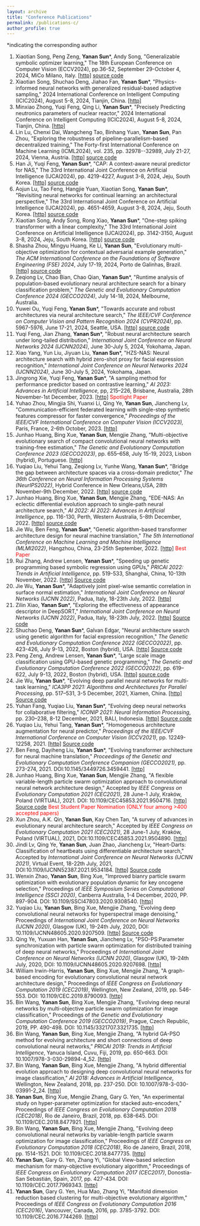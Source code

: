 ```yaml
---
layout: archive
title: "Conference Publications"
permalink: /publications-c/
author_profile: true
---
```

*indicating the corresponding author

1. Xiaotian Song, Peng Zeng, **Yanan Sun***, Andy Song, "Generalizable symbolic optimizer learning," The 18th European Conference on Computer Vision (ECCV2024), pp.36-52, September 29-October 4, 2024, MiCo Milano, Italy. [[http]](https://www.ecva.net/papers/eccv_2024/papers_ECCV/html/10485_ECCV_2024_paper.php)  [source code](https://github.com/songxt3/SOL)
2. Xiaotian Song, Shuchao Deng, Jiahao Fan, **Yanan Sun***, "Physics-informed neural networks with generalized residual-based adaptive sampling," 2024 International Conference on Intelligent Computing (ICIC2024), August 5-8, 2024, Tianjin, China. [[http]](https://link.springer.com/chapter/10.1007/978-981-97-5581-3_26)
3. Minxiao Zhong, Yuqi Feng, Qing Li, **Yanan Sun***, "Precisely Predicting neutronics parameters of nuclear reactor," 2024 International Conference on Intelligent Computing (ICIC2024), August 5-8, 2024, Tianjin, China. [[http]](https://link.springer.com/chapter/10.1007/978-981-97-5581-3_25)
4. Lin Lu, Chenxi Dai, Wangcheng Tao, Binhang Yuan, **Yanan Sun**, Pan Zhou, "Exploring the robustness of pipeline-parallelism-based decentralized training," The Forty-first International Conference on Machine Learning (ICML2024), vol. 235, pp. 32978--32989, July 21-27, 2024, Vienna, Austria. [[http]](https://proceedings.mlr.press/v235/lu24c.html)  [source code](https://github.com/dcx001016/pipeline_attack)
5. Han Ji, Yuqi Feng, **Yanan Sun***, "CAP: A context-aware neural predictor for NAS," The 33rd International Joint Conference on Artificial Intelligence (IJCAI2024), pp. 4219-4227, August 3-8, 2024, Jeju, South Korea. [[http]](https://www.ijcai.org/proceedings/2024/466) [source code](https://github.com/jihan4431/CAP )
6. Aojun Lu, Tao Feng, Hangjie Yuan, Xiaotian Song, **Yanan Sun***, "Revisiting neural networks for continual learning: an architectural perspective," The 33rd International Joint Conference on Artificial Intelligence (IJCAI2024), pp. 4651-4659, August 3-8, 2024, Jeju, South Korea. [[http]](https://www.ijcai.org/proceedings/2024/514)  [source code](https://github.com/byyx666/ArchCraft)
7. Xiaotian Song, Andy Song, Rong Xiao, **Yanan Sun***, "One-step spiking transformer with a linear complexity," The 33rd International Joint Conference on Artificial Intelligence (IJCAI2024), pp. 3142-3150, August 3-8, 2024, Jeju, South Korea. [[http]](https://www.ijcai.org/proceedings/2024/348) [source code](https://github.com/songxt3/OST)
8. Shasha Zhou, Mingyu Huang, Ke Li, **Yanan Sun**, "Evolutionary multi-objective optimization for contextual adversarial example generation," <i>The ACM International Conference on the Foundations of Software Engineering (FSE) 2024</i>, July 17-19, 2024, Porto de Galinhas, Brazil. [[http]](https://dl.acm.org/doi/10.1145/3660808) [source code](https://github.com/COLA-Laboratory/MOAA)
9. Zeqiong Lv, Chao Bian, Chao Qian, **Yanan Sun***, "Runtime analysis of population-based evolutionary neural architecture search for a binary classification problem," <i>The Genetic and Evolutionary Computation Conference 2024 (GECCO2024)</i>,  July 14-18, 2024, Melbourne, Australia.
10. Yuwei Ou, Yuqi Feng, **Yanan Sun***, "Towards accurate and robust architectures via neural architecture search," <i>The IEEE/CVF Conference on Computer Vision and Pattern Recognition 2024 (CVPR2024)</i>, pp. 5967-5976, June 17-21, 2024, Seattle, USA. [[http]](https://openaccess.thecvf.com/content/CVPR2024/html/Ou_Towards_Accurate_and_Robust_Architectures_via_Neural_Architecture_Search_CVPR_2024_paper.html)  [source code](https://github.com/fyqsama/ARNAS)
11. Yuqi Feng, Jian Zhang, **Yanan Sun***, "Robust neural architecture search under long-tailed distribution," <i>International Joint Conference on Neural Networks 2024 (IJCNN2024)</i>,  June 30-July 5, 2024, Yokohama, Japan.
12. Xiao Yang, Yun Liu, Jiyuan Liu, **Yanan Sun***, "HZS-NAS: Neural architecture search with hybrid zero-shot proxy for facial expression recognition," <i>International Joint Conference on Neural Networks 2024 (IJCNN2024)</i>,  June 30-July 5, 2024, Yokohama, Japan.
13. Jingrong Xie, Yuqi Feng, **Yanan Sun***, "A sampling method for performance predictor based on contrastive learning," <i>AI 2023: Advances in Artificial Intelligence,</i> pp, 215–226, Brisbane, Australia, 28th November-1st December, 2023.  [[http]](https://link.springer.com/chapter/10.1007/978-981-99-8388-9_18)  <span style="color: #FF0000">Spotlight Paper</span>
14. Yuhao Zhou, Mingjia Shi, Yuanxi Li, Qing Ye, **Yanan Sun**, Jiancheng Lv, "Communication-efficient federated learning with single-step synthetic features compressor for faster convergence," <i>Proceedings of the IEEE/CVF International Conference on Computer Vision (ICCV2023),</i> Paris, France, 2-6th October, 2023.   [[http]](https://ieeexplore.ieee.org/abstract/document/10376768)
15. Junhao Huang, Bing Xue, **Yanan Sun**, Mengjie Zhang, "Multi-objective evolutionary search of compact convolutional neural networks with training-free estimation," <i>The Genetic and Evolutionary Computation Conference 2023 (GECCO2023)</i>, pp. 655–658, July 15-19, 2023, Lisbon (hybrid), Portuguese. [[http]](https://dl.acm.org/doi/10.1145/3583133.3590535)
16. Yuqiao Liu, Yehui Tang, Zeqiong Lv, Yunhe Wang, **Yanan Sun***, "Bridge the gap between architecture spaces via a cross-domain predictor," <i>The 36th Conference on Neural Information Processing Systems (NeurIPS2022)</i>, Hybrid Conference in New Orleans,USA, 28th November-9th December, 2022. [[http]](https://openreview.net/pdf?id=nE6vnoHz9--) [source code](https://github.com/lyq998/CDP)
17. Junhao Huang, Bing Xue, **Yanan Sun**, Mengjie Zhang, "EDE-NAS: An eclectic differential evolution approach to single-path neural architecture search," <i>AI 2022: AI 2022: Advances in Artificial Intelligence</i>, pp. 116-130, Perth, Western Australia, 5-8th December, 2022. [[http]](https://link.springer.com/chapter/10.1007/978-3-031-22695-3_9) [source code](https://github.com/HuangJunh/EDE-NAS)
18. Jie Wu, Ben Feng, **Yanan Sun***, "Genetic algorithm-based transformer architecture design for neural machine translation," <i>The 5th International Conference on Machine Learning and Machine Intelligence (MLMI2022)</i>, Hangzhou, China, 23-25th September, 2022. [[http]](https://dl.acm.org/doi/abs/10.1145/3568199.3568215)  <span style="color: #FF0000">Best Paper</span>
19. Rui Zhang, Andrew Lensen, **Yanan Sun***, "Speeding up genetic programming based symbolic regression using GPUs," <i>PRICAI 2022: Trends in Artificial Intelligence</i>, pp. 519-533, Shanghai, China, 10-13th November, 2022. [[http]](https://link.springer.com/chapter/10.1007/978-3-031-20862-1_38) [Source code](https://github.com/RayZhhh/SymbolicRegressionGPU)
20. Jie Wu, **Yanan Sun***, "Adaptively joint pixel-wise semantic correlation in surface normal estimation," <i>International Joint Conference on Neural Networks (IJCNN 2022)</i>, Padua, Italy, 18-23th July, 2022. [[http]](https://ieeexplore.ieee.org/abstract/document/9892847)
21. Zilin Xiao, **Yanan Sun***, "Exploring the effectiveness of appearance descriptor in DeepSORT," <i>International Joint Conference on Neural Networks (IJCNN 2022)</i>, Padua, Italy, 18-23th July, 2022. [[http]](https://ieeexplore.ieee.org/abstract/document/9892847) [Source code](https://github.com/MrZilinXiao/Exploring-DeepSORT)
22. Shuchao Deng, **Yanan Sun***, Galvan Edgar, "Neural architecture search using genetic algorithm for facial expression recognition," <i>The Genetic and Evolutionary Computation Conference 2022 (GECCO2022)</i>, pp. 423-426, July 9-13, 2022, Boston (hybrid), USA. [[http]](https://dl.acm.org/doi/10.1145/3520304.3528884) [Source code](https://github.com/Xiaojiuwo168/GA-FER)
23. Peng Zeng, Andrew Lensen, **Yanan Sun***, "Large scale image classification using GPU-based genetic programming," <i>The Genetic and Evolutionary Computation Conference 2022 (GECCO2022)</i>, pp. 619–622, July 9-13, 2022, Boston (hybrid), USA. [[http]](https://dl.acm.org/doi/10.1145/3520304.3528892) [source code](https://github.com/zengpengnuaa/GPU_GP)
24. Jie Wu, **Yanan Sun***, "Evolving deep parallel neural networks for multi-task learning," <i>ICA3PP 2021: Algorithms and Architectures for Parallel Processing</i>, pp. 517–531, 3-5 December, 2021, Xiamen, China. [[http]](https://link.springer.com/chapter/10.1007/978-3-030-95388-1_34) [Source code](https://github.com/J-Wu97/EVO-MTL)
25. Yuhan Fang, Yuqiao Liu, **Yanan Sun***, "Evolving deep neural networks for collaborative filtering," <i>ICONIP 2021: Neural Information Processing</i>, pp. 230–238, 8-12 December, 2021, BALI, Indonesia. [[http]](https://link.springer.com/chapter/10.1007/978-3-030-92310-5_27) [Source code](https://github.com/PRIEEE/Evolve-CF)
26. Yuqiao Liu, Yehui Tang, **Yanan Sun***, "Homogeneous architecture augmentation for neural predictor," <i>Proceedings of the IEEE/CVF International Conference on Computer Vision (ICCV2021),</i> pp. 12249-12258, 2021. [[http]](https://openaccess.thecvf.com/content/ICCV2021/html/Liu_Homogeneous_Architecture_Augmentation_for_Neural_Predictor_ICCV_2021_paper.html) [Source code](https://github.com/lyq998/HAAP)
27. Ben Feng, Dayiheng Liu, **Yanan Sun***, "Evolving transformer architecture for neural machine translation," <i>Proceedings of the Genetic and Evolutionary Computation Conference Companion (GECCO2021),</i> pp. 273-274, 2021. DOI:10.1145/3449726.3459441. [[http]](https://dl.acm.org/doi/abs/10.1145/3449726.3459441)
28. Junhao Huang, Bing Xue, **Yanan Sun**, Mengjie Zhang, "A flexible variable-length particle swarm optimization approach to convolutional neural network architecture design," Accepted by <i>IEEE Congress on Evolutionary Computation 2021 (CEC2021)</i>, 28 June-1 July, Kraków, Poland (VIRTUAL), 2021. DOI: 10.1109/CEC45853.2021.9504716. [[http]](https://ieeexplore.ieee.org/document/9504716) [Source code](https://github.com/HuangJunh/FPSO) <span style="color: #FF0000">Best Student Paper Nomination (ONLY four among >400 accepted papers)</span>
29. Xun Zhou, A.K. Qin, **Yanan Sun**, Kay Chen Tan, "A survey of advances in evolutionary neural architecture search," Accepted by <i>IEEE Congress on Evolutionary Computation 2021 (CEC2021)</i>, 28 June-1 July, Kraków, Poland (VIRTUAL), 2021, DOI:10.1109/CEC45853.2021.9504890. [[http]](https://ieeexplore.ieee.org/document/9504890)
30. Jindi Lv, Qing Ye, **Yanan Sun**, Juan Zhao, Jiancheng Lv, "Heart-Darts: Classification of heartbeats using differentiable architecture search," Accepted by <i>International Joint Conference on Neural Networks (IJCNN 2021)</i>, Virtual Event, 18-22th July, 2021, DOI:10.1109/IJCNN52387.2021.9534184. [[http]](https://ieeexplore.ieee.org/document/9534184) [Source code](https://github.com/yn-sun/paper_source_code/tree/main/Heart-Darts)
31. Wenxin Zhao, **Yanan Sun**, Bing Xue, "Improved bianry particle swarm optimization with evolutionary population dynamic for key oncogene selection," Proceedings of <i>IEEE Symposium Series on Computational Intelligence (SSCI 2020)</i>, Canberra Australia, 1-4 December, 2020, PP. 897-904. DOI: 10.1109/SSCI47803.2020.9308540. [[http]](https://ieeexplore.ieee.org/abstract/document/9308540)
32. Yuqiao Liu, **Yanan Sun**, Bing Xue, Mengjie Zhang, "Evolving deep convolutional neural networks for hyperspectral image denoising," Proceedings of <i>International Joint Conference on Neural Networks (IJCNN 2020)</i>, Glasgow (UK), 19-24th July, 2020, DOI: 10.1109/IJCNN48605.2020.9207509. [[http]](https://ieeexplore.ieee.org/document/9207509)  [Source code](https://github.com/lyq998/pytorch)
33. Qing Ye, Yuxuan Han, **Yanan Sun**, Jiancheng Lv, "PSO-PS:Parameter synchronization with particle swarm optimization for distributed training of deep neural networks," Proceedings of <i>International Joint Conference on Neural Networks (IJCNN 2020)</i>, Glasgow (UK), 19-24th July, 2020, DOI: 10.1109/IJCNN48605.2020.9207698. [[http]](https://ieeexplore.ieee.org/document/9207698)
34. William Irwin-Harris, **Yanan Sun**, Bing Xue, Mengjie Zhang, "A graph-based encoding for evolutionary convolutional neural network architecture design," Proceedings of <i>IEEE Congress on Evolutionary Computation 2019 (CEC2019)</i>, Wellington, New Zealand, 2019, pp. 546-553. DOI: 10.1109/CEC.2019.8790093. [[http]](https://ieeexplore.ieee.org/document/8790093)
35. Bin Wang, **Yanan Sun**, Bing Xue, Mengjie Zhang, "Evolving deep neural networks by multi-objective particle swarm optimization for image classification," Proceedings of <i>the Genetic and Evolutionary Computation Conference 2019 (GECCO2019)</i>, Prague, Czech Republic, 2019, PP. 490-498. DOI: 10.1145/3321707.3321735. [[http]](https://dl.acm.org/doi/10.1145/3321707.3321735)
36. Bin Wang, **Yanan Sun**, Bing Xue, Mengjie Zhang, “A hybrid GA-PSO method for evolving architecture and short connections of deep convolutional neural networks,” <i>PRICAI 2019: Trends in Artificial Intelligence</i>, Yanuca Island, Cuvu, Fiji, 2019, pp. 650-663. DOI: 10.1007/978-3-030-29894-4_52. [[http]](https://link.springer.com/chapter/10.1007%2F978-3-030-29894-4_52)
37. Bin Wang, **Yanan Sun**, Bing Xue, Mengjie Zhang, "A hybrid differential evolution approach to designing deep convolutional neural networks for image classification," <i>AI 2018: Advances in Artificial Intelligence</i>, Wellington, New Zealand, 2018, pp. 237-250. DOI: 10.1007/978-3-030-03991-2_24. [[http]](https://link.springer.com/chapter/10.1007%2F978-3-030-03991-2_24)
38. **Yanan Sun**, Bing Xue, Mengjie Zhang, Gary G. Yen, "An experimental study on hyper-parameter optimization for stacked auto-encoders," Proceedings of <i>IEEE Congress on Evolutionary Computation 2018 (CEC2018)</i>, Rio de Janeiro, Brazil, 2018, pp. 638-645. DOI: 10.1109/CEC.2018.8477921. [[http]](https://ieeexplore.ieee.org/document/8477921)
39. Bin Wang, **Yanan Sun**, Bing Xue, Mengjie Zhang, "Evolving deep convolutional neural networks by variable-length particle swarm optimization for image classification," Proceedings of <i>IEEE Congress on Evolutionary Computation 2018 (CEC2018)</i>, Rio de Janeiro, Brazil, 2018, pp. 1514-1521. DOI: 10.1109/CEC.2018.8477735. [[http]](https://ieeexplore.ieee.org/abstract/document/8477735)
40. **Yanan Sun**, Gary G. Yen, Zhang Yi, "Global View-based selection mechanism for many-objective evolutionary algorithm," Proceedings of <i>IEEE Congress on Evolutionary Computation 2017 (CEC2017)</i>, Donostia-San Sebastián, Spain, 2017, pp. 427-434. DOI: 10.1109/CEC.2017.7969343. [[http]](https://ieeexplore.ieee.org/document/7969343)
41. **Yanan Sun**, Gary G. Yen, Hua Mao, Zhang Yi, "Manifold dimension reduction based clustering for multi-objective evolutionary algorithm," Proceedings of <i>IEEE Congress on Evolutionary Computation 2016 (CEC2016)</i>, Vancouver, Canada, 2016, pp. 3785-3792. DOI: 10.1109/CEC.2016.7744269. [[http]](https://ieeexplore.ieee.org/document/7744269)
